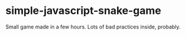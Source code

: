 # simple-javascript-snake-game
Small game made in a few hours. Lots of bad practices inside, probably.
